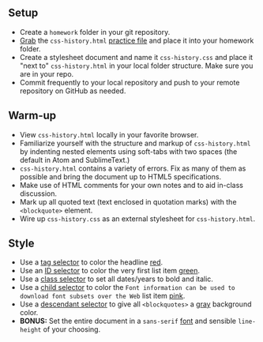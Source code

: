 ## Setup
  * Create a `homework` folder in your git repository.
  * [Grab](https://github.com/tkraak/fewd-fall-2015/blob/gh-pages/homework/unit/4/css-history.html) the `css-history.html` [practice file](https://github.com/tkraak/fewd-fall-2015/blob/gh-pages/homework/unit/4/css-history.html) and place it into your homework folder.
  * Create a stylesheet document and name it `css-history.css` and place it "next to" `css-history.html` in your local folder structure. Make sure you are in your repo.
  * Commit frequently to your local repository and push to your remote repository on GitHub as needed.      

## Warm-up
  * View `css-history.html` locally in your favorite browser.
  * Familiarize yourself with the structure and markup of `css-history.html` by indenting nested elements using soft-tabs with two spaces (the default in Atom and SublimeText.)
  * `css-history.html` contains a variety of errors. Fix as many of them as possible and bring the document up to HTML5 specifications.
  * Make use of HTML comments for your own notes and to aid in-class discussion.
  * Mark up all quoted text (text enclosed in quotation marks) with the `<blockquote>` element.
  * Wire up `css-history.css` as an external stylesheet for `css-history.html`.

## Style
  * Use a [tag selector](http://www.webfreely.com/slides/unit/4/#17) to color the headline [red](http://htmlcolorcodes.com/color-names/).
  * Use an [ID selector](http://www.webfreely.com/slides/unit/4/#15) to color the very first list item [green](http://htmlcolorcodes.com/color-names/).
  * Use a [class selector](http://www.webfreely.com/slides/unit/4/#16) to set all dates/years to bold and italic.
  * Use a [child selector](http://www.webfreely.com/slides/unit/4/#18) to color the `Font information can be used to download font subsets over the Web` list item [pink](http://htmlcolorcodes.com/color-names/).
  * Use a [descendant selector](http://www.webfreely.com/slides/unit/4/#19) to give all `<blockquotes>` a [gray](http://htmlcolorcodes.com/color-names/) background color.
  * **BONUS:** Set the entire document in a `sans-serif` [font](http://fontcdn.org/) and sensible `line-height` of your choosing.
